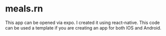 # meals.rn

This app can be opened via expo. 
I created it using react-native.
This code can be used a template if you are creating an app for both IOS and Android.
